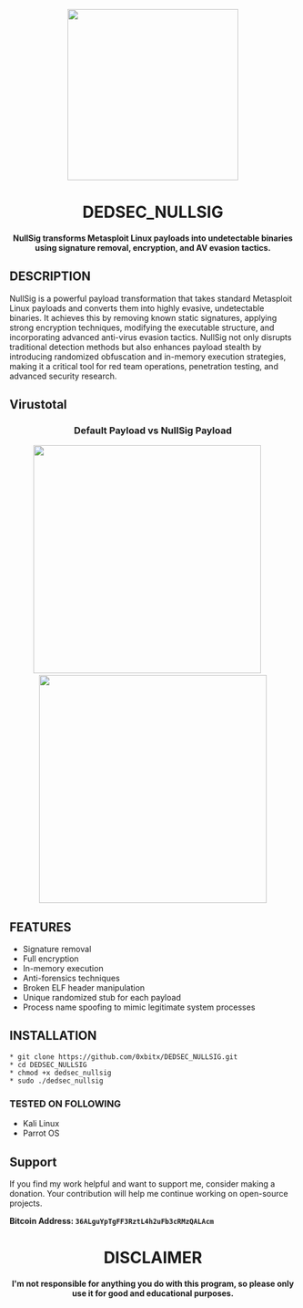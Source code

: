 
<p align="center">
<img src="https://media3.giphy.com/media/v1.Y2lkPTc5MGI3NjExcXhvZjh2dGwyN2EzMDh6ZjZuZm04dnJtdWVseGFkYTJlYWpjcmc2YiZlcD12MV9pbnRlcm5hbF9naWZfYnlfaWQmY3Q9cw/FM22VLi3tAPbbm6jcL/giphy.gif", width="300", height="300">
</p>

<h1 align="center">DEDSEC_NULLSIG</h1>
<h4 align="center">NullSig transforms Metasploit Linux payloads into undetectable binaries using signature removal, encryption, and AV evasion tactics.</h4>

## DESCRIPTION
NullSig is a powerful payload transformation that takes standard Metasploit Linux payloads and converts them into highly evasive, undetectable binaries. It achieves this by removing known static signatures, applying strong encryption techniques, modifying the executable structure, and incorporating advanced anti-virus evasion tactics. NullSig not only disrupts traditional detection methods but also enhances payload stealth by introducing randomized obfuscation and in-memory execution strategies, making it a critical tool for red team operations, penetration testing, and advanced security research.

## Virustotal 
<h3 align="center"> Default Payload vs NullSig Payload </h3>

<p align="center">
  <img src="https://github.com/user-attachments/assets/485ccba6-7563-4a3d-b0d5-b4189459b3d7" width="400" height="400">
  &nbsp;&nbsp;&nbsp;&nbsp;
  <img src="https://github.com/user-attachments/assets/039cecbf-e871-46de-baee-9c9ba895f1c2" width="400" height="400">
</p>


## FEATURES
  * Signature removal
  * Full encryption
  * In-memory execution
  * Anti-forensics techniques
  * Broken ELF header manipulation
  * Unique randomized stub for each payload
  * Process name spoofing to mimic legitimate system processes

## INSTALLATION 
    * git clone https://github.com/0xbitx/DEDSEC_NULLSIG.git
    * cd DEDSEC_NULLSIG
    * chmod +x dedsec_nullsig
    * sudo ./dedsec_nullsig

### TESTED ON FOLLOWING
* Kali Linux 
* Parrot OS 

## Support

If you find my work helpful and want to support me, consider making a donation. Your contribution will help me continue working on open-source projects.

**Bitcoin Address: `36ALguYpTgFF3RztL4h2uFb3cRMzQALAcm`**

<h1 align="center"> DISCLAIMER </h1>

<h4 align="center">I'm not responsible for anything you do with this program, so please only use it for good and educational purposes. </h4>
